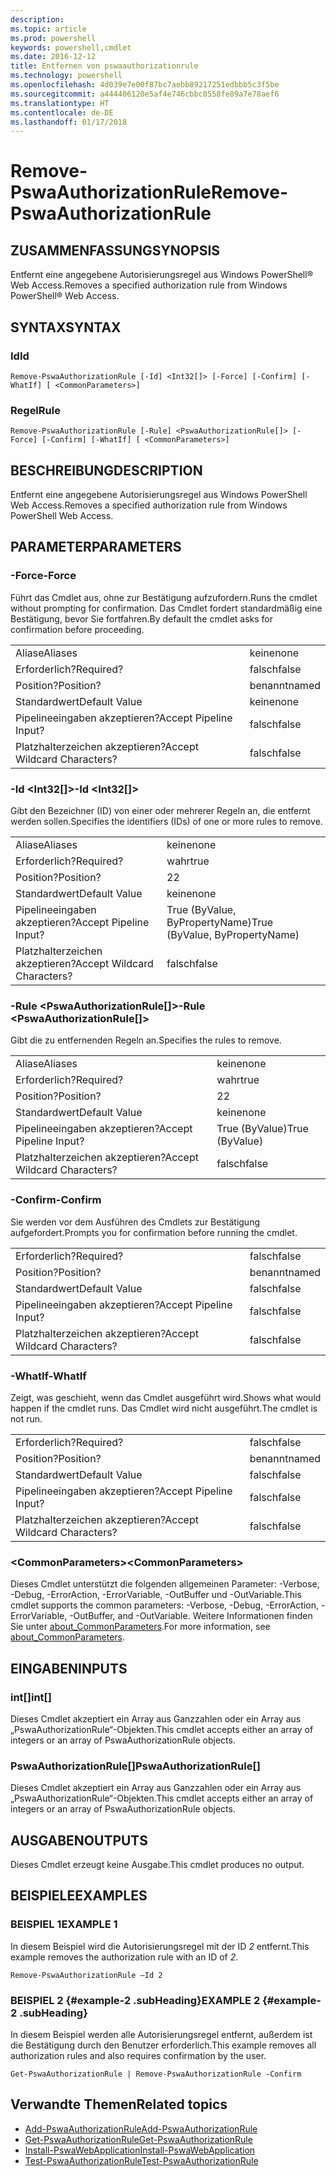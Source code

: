 ```yaml
---
description: 
ms.topic: article
ms.prod: powershell
keywords: powershell,cmdlet
ms.date: 2016-12-12
title: Entfernen von pswaauthorizationrule
ms.technology: powershell
ms.openlocfilehash: 4d039e7e00f87bc7aebb89217251edbbb5c3f5be
ms.sourcegitcommit: a444406120e5af4e746cbbc0558fe89a7e78aef6
ms.translationtype: HT
ms.contentlocale: de-DE
ms.lasthandoff: 01/17/2018
---
```

# <a name="remove-pswaauthorizationrule"></a><span data-ttu-id="de1b6-103">Remove-PswaAuthorizationRule</span><span class="sxs-lookup"><span data-stu-id="de1b6-103">Remove-PswaAuthorizationRule</span></span>

## <a name="synopsis"></a><span data-ttu-id="de1b6-104">ZUSAMMENFASSUNG</span><span class="sxs-lookup"><span data-stu-id="de1b6-104">SYNOPSIS</span></span>

<span data-ttu-id="de1b6-105">Entfernt eine angegebene Autorisierungsregel aus Windows PowerShell® Web Access.</span><span class="sxs-lookup"><span data-stu-id="de1b6-105">Removes a specified authorization rule from Windows PowerShell® Web Access.</span></span>

## <a name="syntax"></a><span data-ttu-id="de1b6-106">SYNTAX</span><span class="sxs-lookup"><span data-stu-id="de1b6-106">SYNTAX</span></span>

### <a name="id"></a><span data-ttu-id="de1b6-107">Id</span><span class="sxs-lookup"><span data-stu-id="de1b6-107">Id</span></span>
```
Remove-PswaAuthorizationRule [-Id] <Int32[]> [-Force] [-Confirm] [-WhatIf] [ <CommonParameters>]
```

### <a name="rule"></a><span data-ttu-id="de1b6-108">Regel</span><span class="sxs-lookup"><span data-stu-id="de1b6-108">Rule</span></span>
```
Remove-PswaAuthorizationRule [-Rule] <PswaAuthorizationRule[]> [-Force] [-Confirm] [-WhatIf] [ <CommonParameters>]
```

## <a name="description"></a><span data-ttu-id="de1b6-109">BESCHREIBUNG</span><span class="sxs-lookup"><span data-stu-id="de1b6-109">DESCRIPTION</span></span>

<span data-ttu-id="de1b6-110">Entfernt eine angegebene Autorisierungsregel aus Windows PowerShell Web Access.</span><span class="sxs-lookup"><span data-stu-id="de1b6-110">Removes a specified authorization rule from Windows PowerShell Web Access.</span></span>

## <a name="parameters"></a><span data-ttu-id="de1b6-111">PARAMETER</span><span class="sxs-lookup"><span data-stu-id="de1b6-111">PARAMETERS</span></span>

### <a name="-force"></a><span data-ttu-id="de1b6-112">-Force</span><span class="sxs-lookup"><span data-stu-id="de1b6-112">-Force</span></span>

<span data-ttu-id="de1b6-113">Führt das Cmdlet aus, ohne zur Bestätigung aufzufordern.</span><span class="sxs-lookup"><span data-stu-id="de1b6-113">Runs the cmdlet without prompting for confirmation.</span></span> <span data-ttu-id="de1b6-114">Das Cmdlet fordert standardmäßig eine Bestätigung, bevor Sie fortfahren.</span><span class="sxs-lookup"><span data-stu-id="de1b6-114">By default the cmdlet asks for confirmation before proceeding.</span></span>

|||  
|-|-|
| <span data-ttu-id="de1b6-115">Aliase</span><span class="sxs-lookup"><span data-stu-id="de1b6-115">Aliases</span></span>                              | <span data-ttu-id="de1b6-116">keine</span><span class="sxs-lookup"><span data-stu-id="de1b6-116">none</span></span>                                 |
| <span data-ttu-id="de1b6-117">Erforderlich?</span><span class="sxs-lookup"><span data-stu-id="de1b6-117">Required?</span></span>                            | <span data-ttu-id="de1b6-118">falsch</span><span class="sxs-lookup"><span data-stu-id="de1b6-118">false</span></span>                                |
| <span data-ttu-id="de1b6-119">Position?</span><span class="sxs-lookup"><span data-stu-id="de1b6-119">Position?</span></span>                            | <span data-ttu-id="de1b6-120">benannt</span><span class="sxs-lookup"><span data-stu-id="de1b6-120">named</span></span>                                |
| <span data-ttu-id="de1b6-121">Standardwert</span><span class="sxs-lookup"><span data-stu-id="de1b6-121">Default Value</span></span>                        | <span data-ttu-id="de1b6-122">keine</span><span class="sxs-lookup"><span data-stu-id="de1b6-122">none</span></span>                                 |
| <span data-ttu-id="de1b6-123">Pipelineeingaben akzeptieren?</span><span class="sxs-lookup"><span data-stu-id="de1b6-123">Accept Pipeline Input?</span></span>               | <span data-ttu-id="de1b6-124">falsch</span><span class="sxs-lookup"><span data-stu-id="de1b6-124">false</span></span>                                |
| <span data-ttu-id="de1b6-125">Platzhalterzeichen akzeptieren?</span><span class="sxs-lookup"><span data-stu-id="de1b6-125">Accept Wildcard Characters?</span></span>          | <span data-ttu-id="de1b6-126">falsch</span><span class="sxs-lookup"><span data-stu-id="de1b6-126">false</span></span>                                |

### <a name="-id-ltint32gt"></a><span data-ttu-id="de1b6-127">-Id &lt;Int32\[\]&gt;</span><span class="sxs-lookup"><span data-stu-id="de1b6-127">-Id &lt;Int32\[\]&gt;</span></span>

<span data-ttu-id="de1b6-128">Gibt den Bezeichner (ID) von einer oder mehrerer Regeln an, die entfernt werden sollen.</span><span class="sxs-lookup"><span data-stu-id="de1b6-128">Specifies the identifiers (IDs) of one or more rules to remove.</span></span>

|||  
|-|-|
| <span data-ttu-id="de1b6-129">Aliase</span><span class="sxs-lookup"><span data-stu-id="de1b6-129">Aliases</span></span>                              | <span data-ttu-id="de1b6-130">keine</span><span class="sxs-lookup"><span data-stu-id="de1b6-130">none</span></span>                                 |
| <span data-ttu-id="de1b6-131">Erforderlich?</span><span class="sxs-lookup"><span data-stu-id="de1b6-131">Required?</span></span>                            | <span data-ttu-id="de1b6-132">wahr</span><span class="sxs-lookup"><span data-stu-id="de1b6-132">true</span></span>                                 |
| <span data-ttu-id="de1b6-133">Position?</span><span class="sxs-lookup"><span data-stu-id="de1b6-133">Position?</span></span>                            | <span data-ttu-id="de1b6-134">2</span><span class="sxs-lookup"><span data-stu-id="de1b6-134">2</span></span>                                    |
| <span data-ttu-id="de1b6-135">Standardwert</span><span class="sxs-lookup"><span data-stu-id="de1b6-135">Default Value</span></span>                        | <span data-ttu-id="de1b6-136">keine</span><span class="sxs-lookup"><span data-stu-id="de1b6-136">none</span></span>                                 |
| <span data-ttu-id="de1b6-137">Pipelineeingaben akzeptieren?</span><span class="sxs-lookup"><span data-stu-id="de1b6-137">Accept Pipeline Input?</span></span>               | <span data-ttu-id="de1b6-138">True (ByValue, ByPropertyName)</span><span class="sxs-lookup"><span data-stu-id="de1b6-138">True (ByValue, ByPropertyName)</span></span>       |
| <span data-ttu-id="de1b6-139">Platzhalterzeichen akzeptieren?</span><span class="sxs-lookup"><span data-stu-id="de1b6-139">Accept Wildcard Characters?</span></span>          | <span data-ttu-id="de1b6-140">falsch</span><span class="sxs-lookup"><span data-stu-id="de1b6-140">false</span></span>                                |

### <a name="-rule-ltpswaauthorizationrulegt"></a><span data-ttu-id="de1b6-141">-Rule &lt;PswaAuthorizationRule\[\]&gt;</span><span class="sxs-lookup"><span data-stu-id="de1b6-141">-Rule &lt;PswaAuthorizationRule\[\]&gt;</span></span>

<span data-ttu-id="de1b6-142">Gibt die zu entfernenden Regeln an.</span><span class="sxs-lookup"><span data-stu-id="de1b6-142">Specifies the rules to remove.</span></span>

|||  
|-|-|
| <span data-ttu-id="de1b6-143">Aliase</span><span class="sxs-lookup"><span data-stu-id="de1b6-143">Aliases</span></span>                              | <span data-ttu-id="de1b6-144">keine</span><span class="sxs-lookup"><span data-stu-id="de1b6-144">none</span></span>                                 |
| <span data-ttu-id="de1b6-145">Erforderlich?</span><span class="sxs-lookup"><span data-stu-id="de1b6-145">Required?</span></span>                            | <span data-ttu-id="de1b6-146">wahr</span><span class="sxs-lookup"><span data-stu-id="de1b6-146">true</span></span>                                 |
| <span data-ttu-id="de1b6-147">Position?</span><span class="sxs-lookup"><span data-stu-id="de1b6-147">Position?</span></span>                            | <span data-ttu-id="de1b6-148">2</span><span class="sxs-lookup"><span data-stu-id="de1b6-148">2</span></span>                                    |
| <span data-ttu-id="de1b6-149">Standardwert</span><span class="sxs-lookup"><span data-stu-id="de1b6-149">Default Value</span></span>                        | <span data-ttu-id="de1b6-150">keine</span><span class="sxs-lookup"><span data-stu-id="de1b6-150">none</span></span>                                 |
| <span data-ttu-id="de1b6-151">Pipelineeingaben akzeptieren?</span><span class="sxs-lookup"><span data-stu-id="de1b6-151">Accept Pipeline Input?</span></span>               | <span data-ttu-id="de1b6-152">True (ByValue)</span><span class="sxs-lookup"><span data-stu-id="de1b6-152">True (ByValue)</span></span>                       |
| <span data-ttu-id="de1b6-153">Platzhalterzeichen akzeptieren?</span><span class="sxs-lookup"><span data-stu-id="de1b6-153">Accept Wildcard Characters?</span></span>          | <span data-ttu-id="de1b6-154">falsch</span><span class="sxs-lookup"><span data-stu-id="de1b6-154">false</span></span>                                |

### <a name="-confirm"></a><span data-ttu-id="de1b6-155">-Confirm</span><span class="sxs-lookup"><span data-stu-id="de1b6-155">-Confirm</span></span>

<span data-ttu-id="de1b6-156">Sie werden vor dem Ausführen des Cmdlets zur Bestätigung aufgefordert.</span><span class="sxs-lookup"><span data-stu-id="de1b6-156">Prompts you for confirmation before running the cmdlet.</span></span>

|||  
|-|-|
| <span data-ttu-id="de1b6-157">Erforderlich?</span><span class="sxs-lookup"><span data-stu-id="de1b6-157">Required?</span></span>                            | <span data-ttu-id="de1b6-158">falsch</span><span class="sxs-lookup"><span data-stu-id="de1b6-158">false</span></span>                                |
| <span data-ttu-id="de1b6-159">Position?</span><span class="sxs-lookup"><span data-stu-id="de1b6-159">Position?</span></span>                            | <span data-ttu-id="de1b6-160">benannt</span><span class="sxs-lookup"><span data-stu-id="de1b6-160">named</span></span>                                |
| <span data-ttu-id="de1b6-161">Standardwert</span><span class="sxs-lookup"><span data-stu-id="de1b6-161">Default Value</span></span>                        | <span data-ttu-id="de1b6-162">falsch</span><span class="sxs-lookup"><span data-stu-id="de1b6-162">false</span></span>                                |
| <span data-ttu-id="de1b6-163">Pipelineeingaben akzeptieren?</span><span class="sxs-lookup"><span data-stu-id="de1b6-163">Accept Pipeline Input?</span></span>               | <span data-ttu-id="de1b6-164">falsch</span><span class="sxs-lookup"><span data-stu-id="de1b6-164">false</span></span>                                |
| <span data-ttu-id="de1b6-165">Platzhalterzeichen akzeptieren?</span><span class="sxs-lookup"><span data-stu-id="de1b6-165">Accept Wildcard Characters?</span></span>          | <span data-ttu-id="de1b6-166">falsch</span><span class="sxs-lookup"><span data-stu-id="de1b6-166">false</span></span>                                |

### <a name="-whatif"></a><span data-ttu-id="de1b6-167">-WhatIf</span><span class="sxs-lookup"><span data-stu-id="de1b6-167">-WhatIf</span></span>

<span data-ttu-id="de1b6-168">Zeigt, was geschieht, wenn das Cmdlet ausgeführt wird.</span><span class="sxs-lookup"><span data-stu-id="de1b6-168">Shows what would happen if the cmdlet runs.</span></span> <span data-ttu-id="de1b6-169">Das Cmdlet wird nicht ausgeführt.</span><span class="sxs-lookup"><span data-stu-id="de1b6-169">The cmdlet is not run.</span></span>

|||  
|-|-|
| <span data-ttu-id="de1b6-170">Erforderlich?</span><span class="sxs-lookup"><span data-stu-id="de1b6-170">Required?</span></span>                            | <span data-ttu-id="de1b6-171">falsch</span><span class="sxs-lookup"><span data-stu-id="de1b6-171">false</span></span>                                |
| <span data-ttu-id="de1b6-172">Position?</span><span class="sxs-lookup"><span data-stu-id="de1b6-172">Position?</span></span>                            | <span data-ttu-id="de1b6-173">benannt</span><span class="sxs-lookup"><span data-stu-id="de1b6-173">named</span></span>                                |
| <span data-ttu-id="de1b6-174">Standardwert</span><span class="sxs-lookup"><span data-stu-id="de1b6-174">Default Value</span></span>                        | <span data-ttu-id="de1b6-175">falsch</span><span class="sxs-lookup"><span data-stu-id="de1b6-175">false</span></span>                                |
| <span data-ttu-id="de1b6-176">Pipelineeingaben akzeptieren?</span><span class="sxs-lookup"><span data-stu-id="de1b6-176">Accept Pipeline Input?</span></span>               | <span data-ttu-id="de1b6-177">falsch</span><span class="sxs-lookup"><span data-stu-id="de1b6-177">false</span></span>                                |
| <span data-ttu-id="de1b6-178">Platzhalterzeichen akzeptieren?</span><span class="sxs-lookup"><span data-stu-id="de1b6-178">Accept Wildcard Characters?</span></span>          | <span data-ttu-id="de1b6-179">falsch</span><span class="sxs-lookup"><span data-stu-id="de1b6-179">false</span></span>                                |

### <a name="ltcommonparametersgt"></a><span data-ttu-id="de1b6-180">&lt;CommonParameters&gt;</span><span class="sxs-lookup"><span data-stu-id="de1b6-180">&lt;CommonParameters&gt;</span></span>

<span data-ttu-id="de1b6-181">Dieses Cmdlet unterstützt die folgenden allgemeinen Parameter: -Verbose, -Debug, -ErrorAction, -ErrorVariable, -OutBuffer und -OutVariable.</span><span class="sxs-lookup"><span data-stu-id="de1b6-181">This cmdlet supports the common parameters: -Verbose, -Debug, -ErrorAction, -ErrorVariable, -OutBuffer, and -OutVariable.</span></span>
<span data-ttu-id="de1b6-182">Weitere Informationen finden Sie unter [about_CommonParameters](http://go.microsoft.com/fwlink/p/?LinkID=113216).</span><span class="sxs-lookup"><span data-stu-id="de1b6-182">For more information, see [about_CommonParameters](http://go.microsoft.com/fwlink/p/?LinkID=113216).</span></span>

## <a name="inputs"></a><span data-ttu-id="de1b6-183">EINGABEN</span><span class="sxs-lookup"><span data-stu-id="de1b6-183">INPUTS</span></span>

### <a name="int"></a><span data-ttu-id="de1b6-184">int\[\]</span><span class="sxs-lookup"><span data-stu-id="de1b6-184">int\[\]</span></span>

<span data-ttu-id="de1b6-185">Dieses Cmdlet akzeptiert ein Array aus Ganzzahlen oder ein Array aus „PswaAuthorizationRule“-Objekten.</span><span class="sxs-lookup"><span data-stu-id="de1b6-185">This cmdlet accepts either an array of integers or an array of PswaAuthorizationRule objects.</span></span>

### <a name="pswaauthorizationrule"></a><span data-ttu-id="de1b6-186">PswaAuthorizationRule\[\]</span><span class="sxs-lookup"><span data-stu-id="de1b6-186">PswaAuthorizationRule\[\]</span></span>

<span data-ttu-id="de1b6-187">Dieses Cmdlet akzeptiert ein Array aus Ganzzahlen oder ein Array aus „PswaAuthorizationRule“-Objekten.</span><span class="sxs-lookup"><span data-stu-id="de1b6-187">This cmdlet accepts either an array of integers or an array of PswaAuthorizationRule objects.</span></span>

## <a name="outputs"></a><span data-ttu-id="de1b6-188">AUSGABEN</span><span class="sxs-lookup"><span data-stu-id="de1b6-188">OUTPUTS</span></span>

<span data-ttu-id="de1b6-189">Dieses Cmdlet erzeugt keine Ausgabe.</span><span class="sxs-lookup"><span data-stu-id="de1b6-189">This cmdlet produces no output.</span></span>

## <a name="examples"></a><span data-ttu-id="de1b6-190">BEISPIELE</span><span class="sxs-lookup"><span data-stu-id="de1b6-190">EXAMPLES</span></span>

### <a name="example-1"></a><span data-ttu-id="de1b6-191">BEISPIEL 1</span><span class="sxs-lookup"><span data-stu-id="de1b6-191">EXAMPLE 1</span></span>

<span data-ttu-id="de1b6-192">In diesem Beispiel wird die Autorisierungsregel mit der ID *2* entfernt.</span><span class="sxs-lookup"><span data-stu-id="de1b6-192">This example removes the authorization rule with an ID of *2*.</span></span>

```
Remove-PswaAuthorizationRule –Id 2
```

### <a name="example-2-example-2-subheading"></a><span data-ttu-id="de1b6-193">BEISPIEL 2 {#example-2 .subHeading}</span><span class="sxs-lookup"><span data-stu-id="de1b6-193">EXAMPLE 2 {#example-2 .subHeading}</span></span>

<span data-ttu-id="de1b6-194">In diesem Beispiel werden alle Autorisierungsregel entfernt, außerdem ist die Bestätigung durch den Benutzer erforderlich.</span><span class="sxs-lookup"><span data-stu-id="de1b6-194">This example removes all authorization rules and also requires confirmation by the user.</span></span>

```
Get-PswaAuthorizationRule | Remove-PswaAuthorizationRule -Confirm
```

## <a name="related-topics"></a><span data-ttu-id="de1b6-195">Verwandte Themen</span><span class="sxs-lookup"><span data-stu-id="de1b6-195">Related topics</span></span>

- [<span data-ttu-id="de1b6-196">Add-PswaAuthorizationRule</span><span class="sxs-lookup"><span data-stu-id="de1b6-196">Add-PswaAuthorizationRule</span></span>](add-pswaauthorizationrule.md)
- [<span data-ttu-id="de1b6-197">Get-PswaAuthorizationRule</span><span class="sxs-lookup"><span data-stu-id="de1b6-197">Get-PswaAuthorizationRule</span></span>](get-pswaauthorizationrule.md)
- [<span data-ttu-id="de1b6-198">Install-PswaWebApplication</span><span class="sxs-lookup"><span data-stu-id="de1b6-198">Install-PswaWebApplication</span></span>](install-pswawebapplication.md)
- [<span data-ttu-id="de1b6-199">Test-PswaAuthorizationRule</span><span class="sxs-lookup"><span data-stu-id="de1b6-199">Test-PswaAuthorizationRule</span></span>](test-pswaauthorizationrule.md)
